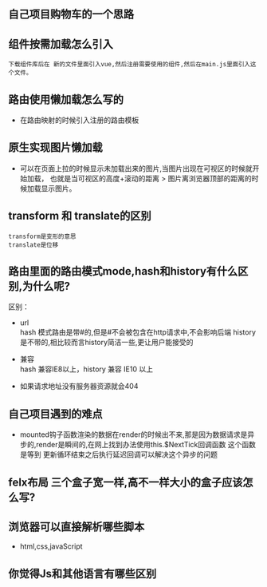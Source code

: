 ## 自己项目购物车的一个思路

## 组件按需加载怎么引入
    下载组件库后在 新的文件里面引入vue,然后注册需要使用的组件,然后在main.js里面引入这个文件。

## 路由使用懒加载怎么写的
-   在路由映射的时候引入注册的路由模板

## 原生实现图片懒加载
-   可以在页面上拉的时候显示未加载出来的图片,当图片出现在可视区的时候就开始加载，
    也就是当可视区的高度+滚动的距离 > 图片离浏览器顶部的距离的时候加载显示图片。


## transform  和 translate的区别
    transform是变形的意思
    translate是位移

## 路由里面的路由模式mode,hash和history有什么区别,为什么呢?
区别：
-   url   
hash 模式路由是带#的,但是#不会被包含在http请求中,不会影响后端
history是不带的,相比较而言history简洁一些,更让用户能接受的

-   兼容   
hash 兼容IE8以上，history 兼容 IE10 以上

-   如果请求地址没有服务器资源就会404


## 自己项目遇到的难点
-   mounted钩子函数渲染的数据在render的时候出不来,那是因为数据请求是异步的,render是瞬间的,在网上找到办法使用this.$NextTick回调函数
    这个函数是等到 更新循环结束之后执行延迟回调可以解决这个异步的问题



## felx布局  三个盒子宽一样,高不一样大小的盒子应该怎么写?


##  浏览器可以直接解析哪些脚本
-   html,css,javaScript

##  你觉得Js和其他语言有哪些区别


